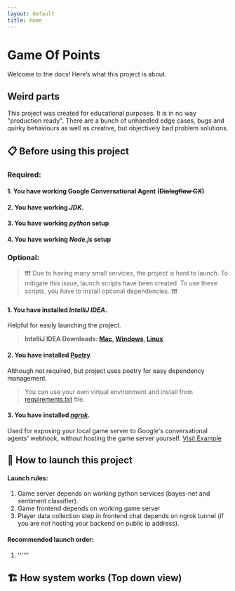 ```yaml
---
layout: default
title: Home
---
```


# Game Of Points
Welcome to the docs! Here’s what this project is about.
## Weird parts

This project was created for educational purposes.
It is in no way "production ready". 
There are a bunch of unhandled edge cases, bugs and quirky behaviours as well as creative, but objectively bad problem solutions.

## 📋 Before using this project

### Required:
#### 1. You have working Google Conversational Agent (~~Dialogflow CX~~)
#### 2. You have working *JDK*.
#### 3. You have working *python* setup
#### 4. You have working *Node.js* setup

### Optional:
> ❗❗❗ Due to having many small services, the project is hard to launch.
To mitigate this issue, launch scripts have been created.
To use these scripts, you have to install optional dependencies. ❗❗❗

#### 1. You have installed *IntelliJ IDEA*.
Helpful for easily launching the project.

> **IntelliJ IDEA Downloads: 
[Mac](https://www.jetbrains.com/idea/download/?section=mac), 
[Windows](https://www.jetbrains.com/idea/download/?section=windows),
[Linux](https://www.jetbrains.com/idea/download/?section=linux)**

#### 2. You have installed <a href="https://python-poetry.org/docs/#installation" target="_blank">Poetry</a>

Although not required, but project uses poetry for easy dependency management.

> You can use your own virtual environment and install from [requirements.txt](https://github.com/rchDev/game-of-points/blob/main/requirements.txt) file.

#### 3. You have installed *[ngrok](https://ngrok.com/docs/getting-started/)*.

Used for exposing your local game server to
Google's conversational agents' webhook,
without hosting the game server yourself.
<a href="https://example.com" target="_blank">Visit Example</a>

## 🚀 How to launch this project
#### Launch rules:
1. Game server depends on working python services (bayes-net and sentiment classifier).
2. Game frontend depends on working game server
3. Player data collection step in frontend chat depends on ngrok tunnel (if you are not hosting your backend on public ip address).
#### Recommended launch order:
1. ''''''
## 🏗️ How system works (Top down view)
